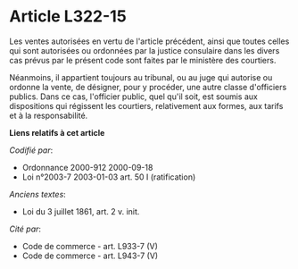 # Article L322-15

Les ventes autorisées en vertu de l'article précédent, ainsi que toutes celles qui sont autorisées ou ordonnées par la
justice consulaire dans les divers cas prévus par le présent code sont faites par le ministère des courtiers.

Néanmoins, il appartient toujours au tribunal, ou au juge qui autorise ou ordonne la vente, de désigner, pour y procéder, une
autre classe d'officiers publics. Dans ce cas, l'officier public, quel qu'il soit, est soumis aux dispositions qui régissent
les courtiers, relativement aux formes, aux tarifs et à la responsabilité.

**Liens relatifs à cet article**

_Codifié par_:

  - Ordonnance 2000-912 2000-09-18
  - Loi n°2003-7 2003-01-03 art. 50 I (ratification)

_Anciens textes_:

  - Loi du 3 juillet 1861, art. 2 v. init.

_Cité par_:

  - Code de commerce - art. L933-7 (V)
  - Code de commerce - art. L943-7 (V)
